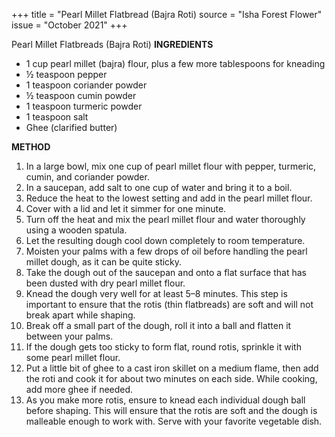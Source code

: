 +++
title = "Pearl Millet Flatbread (Bajra Roti)
source = "Isha Forest Flower"
issue = "October 2021"
+++

Pearl Millet Flatbreads (Bajra Roti)
**INGREDIENTS**

- 1 cup pearl millet (bajra) flour, plus a few more tablespoons for kneading
- ½ teaspoon pepper
- 1 teaspoon coriander powder
- ½ teaspoon cumin powder
- 1 teaspoon turmeric powder
- 1 teaspoon salt
- Ghee (clarified butter)

**METHOD**

1. In a large bowl, mix one cup of pearl millet flour with pepper, turmeric, cumin, and coriander powder.
2. In a saucepan, add salt to one cup of water and bring it to a boil.
3. Reduce the heat to the lowest setting and add in the pearl millet flour.
4. Cover with a lid and let it simmer for one minute.
5. Turn off the heat and mix the pearl millet flour and water thoroughly using a wooden spatula.
6. Let the resulting dough cool down completely to room temperature.
7. Moisten your palms with a few drops of oil before handling the pearl millet dough, as it can be quite sticky.
8. Take the dough out of the saucepan and onto a flat surface that has been dusted with dry pearl millet flour.
9. Knead the dough very well for at least 5–8 minutes. This step is important to ensure that the rotis (thin flatbreads) are soft and will not break apart while shaping.
10. Break off a small part of the dough, roll it into a ball and flatten it between your palms.
11. If the dough gets too sticky to form flat, round rotis, sprinkle it with some pearl millet flour.
12. Put a little bit of ghee to a cast iron skillet on a medium flame, then add the roti and cook it for about two minutes on each side. While cooking, add more ghee if needed.
13. As you make more rotis, ensure to knead each individual dough ball before shaping. This will ensure that the rotis are soft and the dough is malleable enough to work with.
Serve with your favorite vegetable dish.
